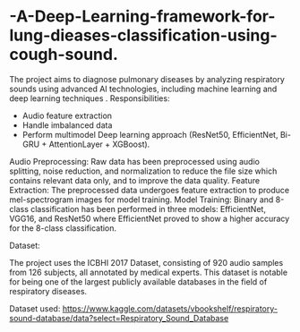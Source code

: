 # -A-Deep-Learning-framework-for-lung-dieases-classification-using-cough-sound.



The project aims to diagnose pulmonary diseases by analyzing respiratory sounds using
advanced AI technologies, including machine learning and deep learning techniques .
 Responsibilities:
* Audio feature extraction
 * Handle imbalanced data
* Perform multimodel Deep learning approach (ResNet50, EfficientNet, Bi-GRU + AttentionLayer + XGBoost).

Audio Preprocessing: Raw data has been preprocessed using audio splitting, noise reduction, and normalization to reduce the file size which contains relevant data only, and to improve the data quality.
Feature Extraction: The preprocessed data undergoes feature extraction to produce mel-spectrogram images for model training.
Model Training: Binary and 8-class classification has been performed in three models: EfficientNet, VGG16, and ResNet50 where EfficientNet proved to show a higher accuracy for the 8-class classification.




Dataset:

The project uses the ICBHI 2017 Dataset, consisting of 920 audio samples from 126 subjects, all annotated by medical experts. This dataset is notable for being one of the largest publicly available databases in the field of respiratory diseases.

Dataset used: https://www.kaggle.com/datasets/vbookshelf/respiratory-sound-database/data?select=Respiratory_Sound_Database
